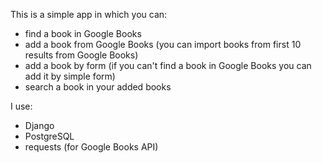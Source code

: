 This is a simple app in which you can:
- find a book in Google Books
- add a book from Google Books (you can import books from first 10 results from Google Books)
- add a book by form (if you can't find a book in Google Books you can add it by simple form)
- search a book in your added books

I use:
- Django
- PostgreSQL
- requests (for Google Books API)

